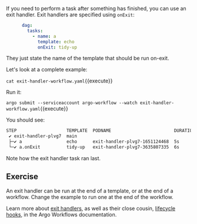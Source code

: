 If you need to perform a task after something has finished, you can use an exit handler. Exit handlers are specified
using `onExit`:

```yaml
      dag:
        tasks:
          - name: a
            template: echo
            onExit: tidy-up
```

They just state the name of the template that should be run on-exit.

Let's look at a complete example:

`cat exit-handler-workflow.yaml`{{execute}}

Run it:

`argo submit --serviceaccount argo-workflow --watch exit-handler-workflow.yaml`{{execute}}

You should see:

```bash
STEP                   TEMPLATE  PODNAME                        DURATION  MESSAGE
 ✔ exit-handler-plvg7  main
 ├─✔ a                 echo      exit-handler-plvg7-1651124468  5s
 └─✔ a.onExit          tidy-up   exit-handler-plvg7-3635807335  6s
```

Note how the exit handler task ran last.

## Exercise

An exit handler can be run at the end of a template, or at the end of a workflow. Change the example to run one at the
end of the workflow.

Learn more about [exit handlers](https://argoproj.github.io/argo-workflows/walk-through/exit-handlers/), as well as their close cousin, [lifecycle hooks](https://argoproj.github.io/argo-workflows/lifecyclehook/), in the Argo Workflows documentation.
